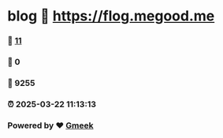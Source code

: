 # blog :link: https://flog.megood.me 
### :page_facing_up: [11](https://flog.megood.me/tag.html) 
### :speech_balloon: 0 
### :hibiscus: 9255 
### :alarm_clock: 2025-03-22 11:13:13 
### Powered by :heart: [Gmeek](https://github.com/Meekdai/Gmeek)
